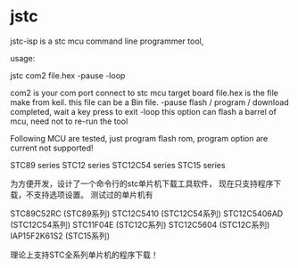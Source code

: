 jstc
====

jstc-isp is a stc mcu command line programmer tool, 

usage:

jstc com2 file.hex -pause -loop

com2      is your com port connect to stc mcu target board
file.hex  is the file make from keil. this file can be a Bin file.
-pause    flash / program / download completed, wait a key press to exit
-loop     this option can flash a barrel of mcu, need not to re-run the tool

Following MCU are tested, just program flash rom, 
program option are current not supported!

STC89 series
STC12 series
STC12C54 series
STC15 series


为方便开发，设计了一个命令行的stc单片机下载工具软件， 现在只支持程序下载，不支持选项设置。
测试过的单片机有 

STC89C52RC (STC89系列)
STC12C5410 (STC12C54系列)
STC12C5406AD (STC12C54系列)
STC11F04E (STC12C系列)
STC12C5604 (STC12C系列)
IAP15F2K61S2 (STC15系列)

理论上支持STC全系列单片机的程序下载！

